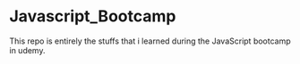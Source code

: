 # Javascript_Bootcamp
This repo is entirely the stuffs that i learned during the JavaScript bootcamp in udemy.
